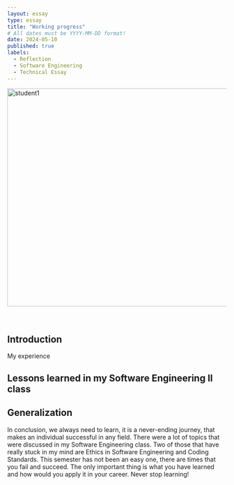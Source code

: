 ```yaml
---
layout: essay
type: essay
title: "Working progress"
# All dates must be YYYY-MM-DD format!
date: 2024-05-10
published: true
labels:
  - Reflection
  - Software Engineering
  - Technical Essay
---
```


<img src="../img/student1" alt="student1" width="1000" height="500">
<br>

<br>
<br>

## Introduction
My experience

## Lessons learned in my Software Engineering II class



## Generalization
In conclusion, we always need to learn, it is a never-ending journey, that makes an individual successful in any field. There were a lot of topics that were discussed in my Software Engineering class. Two of those that have really stuck in my mind are Ethics in Software Engineering and Coding Standards. This semester has not been an easy one, there are times that you fail and succeed. The only important thing is what you have learned and how would you apply it in your career. Never stop learning!
 
